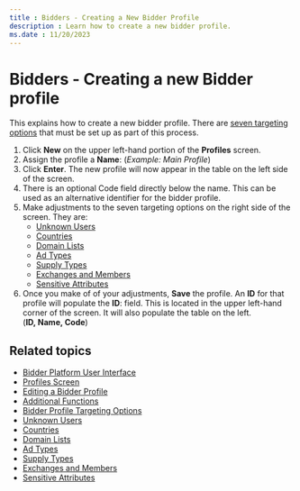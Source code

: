 ```yaml
---
title : Bidders - Creating a New Bidder Profile
description : Learn how to create a new bidder profile. 
ms.date : 11/20/2023
---
```



# Bidders - Creating a new Bidder profile

This explains how to create a new bidder profile. There are [seven
targeting options](bidder-profile-targeting-options.md) that must be set up as part of this process.

1. Click **New** on the upper left-hand
    portion of the **Profiles**
    screen. 
1. Assign the profile a **Name**: (*Example: Main Profile*)
1. Click **Enter**. The new profile will
    now appear in the table on the left side of the screen.
1. There is an optional Code field directly below the name. This can be
    used as an alternative identifier for the bidder profile.
1. Make adjustments to the seven targeting options on the right side of
    the screen. They are:
    - [Unknown Users](unknown-users.md)
    - [Countries](countries.md)
    - [Domain Lists](domain-lists.md)
    - [Ad Types](ad-types.md)
    - [Supply Types](supply-types.md)
    - [Exchanges and Members](exchanges-and-members.md)
    - [Sensitive Attributes](sensitive-attributes.md)
1. Once you make of of your adjustments,
    **Save** the profile. An **ID** for
    that profile will populate
    the **ID**: field. This is located in
    the upper left-hand corner of the screen. It will also populate the
    table on the left.
    (**ID, Name, Code**)

## Related topics

- [Bidder Platform User Interface](bidder-platform-user-interface.md)
- [Profiles Screen](profiles-screen.md)
- [Editing a Bidder Profile](editing-a-bidder-profile.md)
- [Additional Functions](additional-functions.md)
- [Bidder Profile Targeting Options](bidder-profile-targeting-options.md)
- [Unknown Users](unknown-users.md)
- [Countries](countries.md)
- [Domain Lists](domain-lists.md)
- [Ad Types](ad-types.md)
- [Supply Types](supply-types.md)
- [Exchanges and Members](exchanges-and-members.md)
- [Sensitive Attributes](sensitive-attributes.md)
